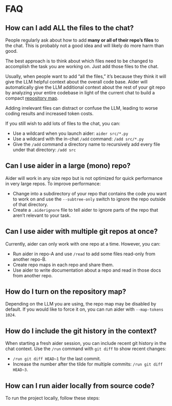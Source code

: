 # FAQ

## How can I add ALL the files to the chat?
People regularly ask about how to add **many or all of their repo’s files** to the chat. This is probably not a good idea and will likely do more harm than good.

The best approach is to think about which files need to be changed to accomplish the task you are working on. Just add those files to the chat.

Usually, when people want to add “all the files,” it’s because they think it will give the LLM helpful context about the overall code base. Aider will automatically give the LLM additional context about the rest of your git repo by analyzing your entire codebase in light of the current chat to build a compact [repository map](https://aider.chat/2023/10/22/repomap.html).

Adding irrelevant files can distract or confuse the LLM, leading to worse coding results and increased token costs.

If you still wish to add lots of files to the chat, you can:
- Use a wildcard when you launch aider: `aider src/*.py`
- Use a wildcard with the in-chat `/add` command: `/add src/*.py`
- Give the `/add` command a directory name to recursively add every file under that directory: `/add src`

## Can I use aider in a large (mono) repo?
Aider will work in any size repo but is not optimized for quick performance in very large repos. To improve performance:
- Change into a subdirectory of your repo that contains the code you want to work on and use the `--subtree-only` switch to ignore the repo outside of that directory.
- Create a `.aiderignore` file to tell aider to ignore parts of the repo that aren’t relevant to your task.

## Can I use aider with multiple git repos at once?
Currently, aider can only work with one repo at a time. However, you can:
- Run aider in repo-A and use `/read` to add some files read-only from another repo-B.
- Create repo maps in each repo and share them.
- Use aider to write documentation about a repo and read in those docs from another repo.

## How do I turn on the repository map?
Depending on the LLM you are using, the repo map may be disabled by default. If you would like to force it on, you can run aider with `--map-tokens 1024`.

## How do I include the git history in the context?
When starting a fresh aider session, you can include recent git history in the chat context. Use the `/run` command with `git diff` to show recent changes:
- `/run git diff HEAD~1` for the last commit.
- Increase the number after the tilde for multiple commits: `/run git diff HEAD~3`.

## How can I run aider locally from source code?
To run the project locally, follow these steps:

